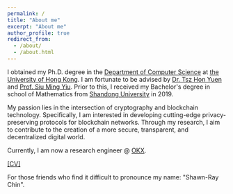 ```yaml
---
permalink: /
title: "About me"
excerpt: "About me"
author_profile: true
redirect_from: 
  - /about/
  - /about.html
---
```


I obtained my Ph.D. degree in the [Department of Computer Science](https://www.cs.hku.hk/) at [the University of Hong Kong](https://www.hku.hk/). I am fortunate to be advised by [Dr. Tsz Hon Yuen](https://thyuen.github.io/) and [Prof. Siu Ming Yiu](https://www.cs.hku.hk/people/academic-staff/smyiu). Prior to this, I received my Bachelor's degree in school of Mathematics from [Shandong University](https://en.sdu.edu.cn/) in 2019.

My passion lies in the intersection of cryptography and blockchain technology. Specifically, I am interested in developing cutting-edge privacy-preserving protocols for blockchain networks. Through my research, I aim to contribute to the creation of a more secure, transparent, and decentralized digital world.

Currently, I am now a research engineer @ [OKX](https://x.com/okx).

[[CV]](https://xrqin.github.io/xianrui_qin_CV.pdf)

For those friends who find it difficult to pronounce my name: "Shawn-Ray Chin".


